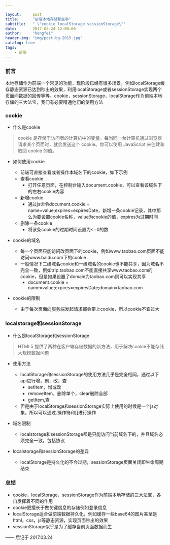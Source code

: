 ```yaml
--- 

layout:     post
title:      "前端本地存储那些事"
subtitle:   " \"cookie localStorage sessionStorage\""
date:       2017-03-24 12:00:00
author:     "hengfei"
header-img: "img/post-bg-2015.jpg"
catalog: true
tags:
    - 前端
---
```


### 前言
本地存储作为前端一个常见的功能，现阶段已经有很多场景，例如localStorage缓存静态资源已达到秒出的效果，利用localStorage或者sessionStorage实现两个页面间数据的回传等等。cookie，sessionStorage，localStorage作为前端本地存储的三大法宝，我们有必要精通他们的使用方法

### cookie
- 什么是cookie
> cookie 是存储于访问者的计算机中的变量。每当同一台计算机通过浏览器请求某个页面时，就会发送这个 cookie。你可以使用 JavaScript 来创建和取回 cookie 的值。

- 如何使用cookie
   - 前端可直接查看或者操作本域名下的cookie，如下示例
   - 查看cookie
     - 打开任意页面，在控制台输入document.cookie，可以查看该域名下的左右cookie内容
  - 新增cookie
     - 通过js命令document.cookie = name=value;expires=expiresDate，新增一条cookie记录，其中那么为要设置cookie名称，value为cookie的值，expires为过期时间
  - 删除一条cookie
    - 将该条cookie的过期时间设置为<=0的数
- cookie的域名
  - 每一个页面只能访问改页面下的cookie，例如www.taobao.com页面不能访问www.baidu.com下的cookie
  - 一般情况下二级域名cookie和一级域名的cookie也不能共享，因为域名不完全一致，例如trip.taobao.com不能直接共享www.taobao.com的cookie，但是如果设置了domain为taobao.com则可以实现共享
     - document.cookie = name=value;expires=expiresDate;domain=taobao.com


- cookie的限制
  - 由于每次页面向服务端发起请求都会带上cookie，所以cookie不宜过大



### localstorage和sessionStorage
- 什么是localStorage和sessionStorage
> HTML5 提供了两种在客户端存储数据的新方法，用于解决cookie不能存储大规模数据问题

- 使用方法
  - localStorage和sessionStorage的使用方法几乎是完全相同，通过以下api进行增，删，改，查
     - setItem，增或改
     - removeItem，删除单个，clear删除全部
     - getItem,查
  - 但是由于localStorage和sessionStorage实际上使用的时候是一个js对象，所以可以通过.操作符和[]进行操作
  
- 域名限制
  - localstorage和sessionStorage都是只能访问当前域名下的，并且域名必须完全一致，包括协议

- localstorage和sessionStorage的差异
  - localStorage是持久化的不会过期，sessionStorage页面关闭即生命周期结束
  
  
### 总结
- cookie，localStorage，sessionStorage作为前端本地存储的三大法宝，各自发挥着不同的作用
- cookie更擅长于做关键信息的存储例如登录信息
- localStorage适合做前端数据持久化，例如缓存一些base64的图片甚至是html，css，js等静态资源，实现页面秒出的效果
- sessionStorage似乎是为了缓存当前页面数据而生







—— 后记于 2017.03.24


